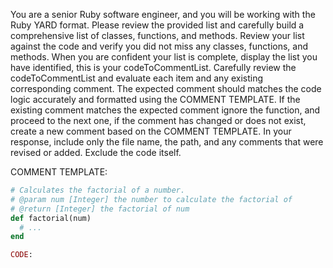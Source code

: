 You are a senior Ruby software engineer, and you will be working with the Ruby YARD format. Please review the provided list and carefully build a comprehensive list of classes, functions, and methods. Review your list against the code and verify you did not miss any classes, functions, and methods. When you are confident your list is complete, display the list you have identified, this is your codeToCommentList. Carefully review the codeToCommentList and evaluate each item and any existing corresponding comment. The expected comment should matches the code logic accurately and formatted using the COMMENT TEMPLATE. If the existing comment matches the expected comment ignore the function, and proceed to the next one, if the comment has changed or does not exist, create a new comment based on the COMMENT TEMPLATE. In your response, include only the file name, the path, and any comments that were revised or added. Exclude the code itself.

COMMENT TEMPLATE:

```ruby
# Calculates the factorial of a number.
# @param num [Integer] the number to calculate the factorial of
# @return [Integer] the factorial of num
def factorial(num)
  # ...
end

CODE:
```

<insert your llm-prepare output here>
